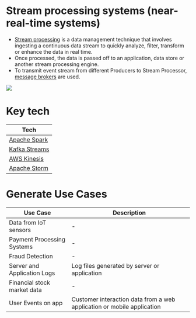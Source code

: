 # Stream processing systems (near-real-time systems)
- [Stream processing](https://www.techtarget.com/searchdatamanagement/definition/stream-processing) is a data management technique that involves ingesting a continuous data stream to quickly analyze, filter, transform or enhance the data in real time.
- Once processed, the data is passed off to an application, data store or another stream processing engine.
- To transmit event stream from different Producers to Stream Processor, [message brokers](../../4_MessageBrokers/Readme.md) are used.

![](![](https://www.upsolver.com/wp-content/uploads/2019/09/Screen-Shot-2020-05-25-at-17.05.22.png))

# Key tech

| Tech                                                                                                  |
|-------------------------------------------------------------------------------------------------------|
| [Apache Spark](ApacheSpark.md)                                                                        |
| [Kafka Streams](../../4_MessageBrokers/Kafka/KafkaStreamAPI.md)                                       |
| [AWS Kinesis](../../../2_AWSComponents/10_BigDataComponents/StreamProcessing/AmazonKinesis/Readme.md) |
| [Apache Storm](ApacheStorm.md)                                                                        |

# Generate Use Cases

| Use Case                    | Description                                                            |
|-----------------------------|------------------------------------------------------------------------|
| Data from IoT sensors       | -                                                                      |
| Payment Processing Systems  | -                                                                      |
| Fraud Detection             | -                                                                      |
| Server and Application Logs | Log files generated by server or application                           |
| Financial stock market data | -                                                                      |
| User Events on app          | Customer interaction data from a web application or mobile application |